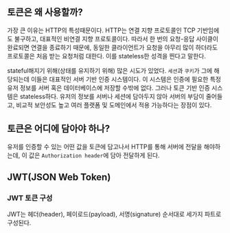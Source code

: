 ## 토큰은 왜 사용할까?
가장 큰 이유는 HTTP의 특성때문이다. HTTP는 연결 지향 프로토콜인 TCP 기반임에도 불구하고, 대표적인 비연결 지향 프로토콜이다. 따라서 한 번의 요청-응답 사이클이 완료되면 연결을 종료하기 때문에, 동일한 클라이언트가 요청을 아무리 많이 하더라도 프로토콜은 처음 받는 요청처럼 대한다. 이를 stateless한 성격을 띈다고 말한다.

stateful해지기 위해(상태를 유지하기 위해) 많은 시도가 있었다. `세션`과 `쿠키`가 그에 해당되는데 이들은 대표적인 서버 기반 인증 시스템이다. 이 시스템은 인증에 필요한 특정 유저 정보를 서버 혹은 데이터베이스에 저장할 수밖에 없다. 
그러나 토큰 기반 인증 시스템은 stateless하다. 유저의 정보를 서버나 세션에 담아두지 않아 서버의 부담이 줄어들고, 비교적 보안성도 높고 여러 플랫폼 및 도메인에서 적용 가능하다는 장점이 있다.

## 토큰은 어디에 담아야 하나?
유저를 인증할 수 있는 어떤 값을 토큰에 담고나서 HTTP를 통해 서버에 전달을 해야하는데, 이 값은 `Authorization header`에 담아 전달하게 된다.


## JWT(JSON Web Token)

### JWT 토큰 구성
JWT는 헤더(header), 페이로드(payload), 서명(signature) 순서대로 세가지 파트로 구성된다.
